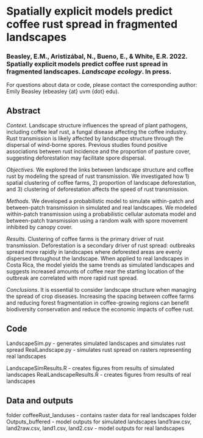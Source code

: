 # Spatially explicit models predict coffee rust spread in fragmented landscapes
### Beasley, E.M., Aristiz&aacute;bal, N., Bueno, E., & White, E.R. 2022. Spatially explicit models predict coffee rust spread in fragmented landscapes. *Landscape ecology*. In press.

For questions about data or code, please contact the corresponding author: Emily Beasley (ebeasley {at} uvm {dot} edu).

## Abstract
*Context*. Landscape structure influences the spread of plant pathogens, including coffee leaf rust, a fungal disease affecting the coffee industry. Rust transmission is likely affected by landscape structure through the dispersal of wind-borne spores. Previous studies found positive associations between rust incidence and the proportion of pasture cover, suggesting deforestation may facilitate spore dispersal.

*Objectives*. We explored the links between landscape structure and coffee rust by modeling the spread of rust transmission. We investigated how 1) spatial clustering of coffee farms, 2) proportion of landscape deforestation, and 3) clustering of deforestation affects the speed of rust transmission.

*Methods*. We developed a probabilistic model to simulate within-patch and between-patch transmission in simulated and real landscapes. We modeled within-patch transmission using a probabilistic cellular automata model and between-patch transmission using a random walk with spore movement inhibited by canopy cover. 

*Results*. Clustering of coffee farms is the primary driver of rust transmission. Deforestation is a secondary driver of rust spread: outbreaks spread more rapidly in landscapes where deforested areas are evenly dispersed throughout the landscape. When applied to real landscapes in Costa Rica, the model yields the same trends as simulated landscapes and suggests increased amounts of coffee near the starting location of the outbreak are correlated with more rapid rust spread.

*Conclusions*. It is essential to consider landscape structure when managing the spread of crop diseases. Increasing the spacing between coffee farms and reducing forest fragmentation in coffee-growing regions can benefit biodiversity conservation and reduce the economic impacts of coffee rust.

## Code
LandscapeSim.py - generates simulated landscapes and simulates rust spread
RealLandscape.py - simulates rust spread on rasters representing real landscapes

LandscapeSimResults.R - creates figures from results of simulated landscapes
RealLandscapeResults.R - creates figures from results of real landscapes

## Data and outputs
folder coffeeRust_landuses - contains raster data for real landscapes
folder Outputs_buffered - model outputs for simulated landscapes
land1raw.csv, land2raw.csv, land1.csv, land2.csv - model outputs for real landscapes
